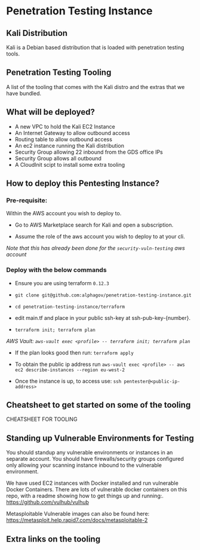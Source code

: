 # Penetration Testing Instance  

## Kali Distribution  
Kali is a Debian based distribution that is loaded with penetration testing tools.

## Penetration Testing Tooling  
A list of the tooling that comes with the Kali distro and the extras that we have bundled.  

## What will be deployed?
- A new VPC to hold the Kali EC2 Instance
- An Internet Gateway to allow outbound access
- Routing table to allow outbound access
- An ec2 instance running the Kali distribution
- Security Group allowing 22 inbound from the GDS office IPs
- Security Group allows all outbound
- A CloudInit scipt to install some extra tooling

## How to deploy this Pentesting Instance?

### Pre-requisite:
Within the AWS account you wish to deploy to.

- Go to AWS Marketplace search for Kali and open a subscription.

- Assume the role of the aws account you wish to deploy to at your cli.

*Note that this has already been done for the `security-vuln-testing` aws account*

### Deploy with the below commands

- Ensure you are using terraform `0.12.3`

- `git clone git@github.com:alphagov/penetration-testing-instance.git`

- `cd penetration-testing-instance/terraform`

- edit main.tf and place in your public ssh-key at ssh-pub-key-{number}.  

- `terraform init; terraform plan`

*AWS Vault: `aws-vault exec <profile> -- terraform init; terraform plan`*

- If the plan looks good then run:
`terraform apply`

- To obtain the public ip address run `aws-vault exec <profile> -- aws ec2 describe-instances --region eu-west-2`

- Once the instance is up, to access use:
`ssh pentester@<public-ip-address>`

## Cheatsheet to get started on some of the tooling
CHEATSHEET FOR TOOLING

## Standing up Vulnerable Environments for Testing
You should standup any vulnerable environments or instances in an separate account.
You should have firewalls/security groups configured only allowing your scanning instance inbound to the vulnerable environment.

We have used EC2 instances with Docker installed and run vulnerable Docker Containers.
There are lots of vulnerable docker containers on this repo, with a readme showing how to get things up and running:.
https://github.com/vulhub/vulhub

Metasploitable Vulnerable images can also be found here: https://metasploit.help.rapid7.com/docs/metasploitable-2

## Extra links on the tooling
